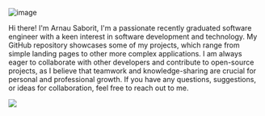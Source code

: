 ![image](https://wallpapers.com/images/hd/binary-coding-world-map-cquyw9oon8u55c4f.webp)

Hi there! I'm Arnau Saborit, I'm a passionate recently graduated software engineer with a keen interest in software development and technology.
My GitHub repository showcases some of my projects, which range from simple landing pages to other more complex applications. I am always eager to collaborate with other developers and contribute to open-source projects, as I believe that teamwork and knowledge-sharing are crucial for personal and professional growth.
If you have any questions, suggestions, or ideas for collaboration, feel free to reach out to me.

[![](https://visitcount.itsvg.in/api?id=arnausaboritcode&label=Profile%20Views&pretty=true)](https://visitcount.itsvg.in)
